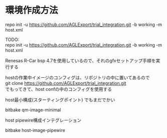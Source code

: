 # 環境作成方法

repo init -u https://github.com/AGLExport/trial_integration.git -b working -m host.xml  
  
TODO:  
repo init -u https://github.com/AGLExport/trial_integration.git -b working -m host.xml  


Renesas R-Car bsp 4.7を使用しているので、それのgfxセットアップ手順を実行する


hostの作業中イメージのコンフィグは、リポジトリの中に置いてあるので  
git clone https://github.com/AGLExport/trial_integration.git  
でもってきて、host confの中のコンフィグを使用する

host最小構成(スターティングポイント) でもまだでかい

bitbake qm-image-minimal

host pipewire構成インテグレーション

bitbake host-image-pipewire



